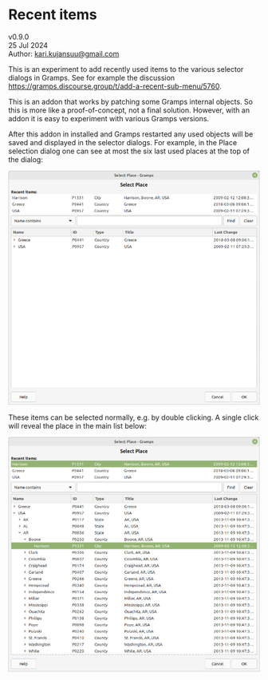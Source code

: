 # Recent items
v0.9.0<br>
25 Jul 2024<br>
Author: kari.kujansuu@gmail.com<br>

This is an experiment to add recently used items to the various selector dialogs in Gramps. See for example the discussion
https://gramps.discourse.group/t/add-a-recent-sub-menu/5760.

This is an addon that works by patching some Gramps internal objects. So this is more like a proof-of-concept, not a final solution. However, with an
addon it is easy to experiment with various Gramps versions.

After this addon in installed and Gramps restarted any used objects will be saved and displayed in the selector dialogs. For example, in the Place selection dialog one can see at most the six last used places at the top of the dialog:

![Image](images/recent-items-1.png)

These items can be selected normally, e.g. by double clicking. A single click will reveal the place in the main list below:

![Image](images/recent-items-2.png)

